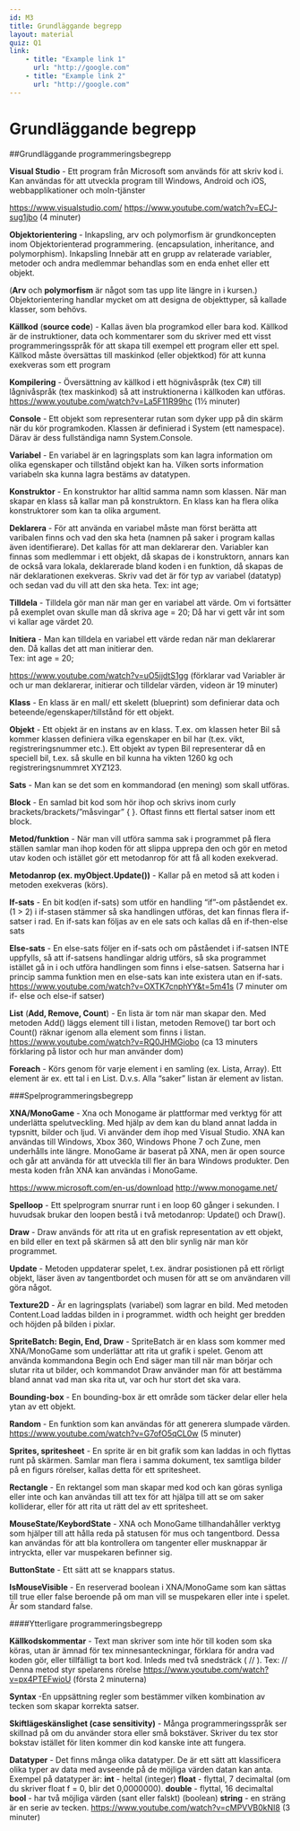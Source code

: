 ```yaml
---
id: M3
title: Grundläggande begrepp
layout: material
quiz: Q1
link:
    - title: "Example link 1"
      url: "http://google.com"
    - title: "Example link 2"
      url: "http://google.com"
---
```


# Grundläggande begrepp


##Grundläggande programmeringsbegrepp


**Visual Studio** - Ett program från Microsoft som används för att skriv kod i. Kan användas för att utveckla program till Windows, Android och iOS, webbapplikationer och moln-tjänster

https://www.visualstudio.com/
https://www.youtube.com/watch?v=ECJ-sug1jbo (4 minuter)

**Objektorientering** - Inkapsling, arv och polymorfism är grundkoncepten inom Objektorienterad programmering. (encapsulation, inheritance, and polymorphism). 
Inkapsling Innebär att en grupp av relaterade variabler, metoder och andra medlemmar behandlas som en enda enhet eller ett objekt.

(**Arv** och **polymorfism** är något som tas upp lite längre in i kursen.)
Objektorientering handlar mycket om att designa de objekttyper, så kallade klasser, som behövs.

**Källkod** (**source code**) - Kallas även bla programkod eller bara kod. Källkod är de instruktioner, data och kommentarer som du skriver med ett visst programmeringsspråk för att skapa till exempel ett program eller ett spel. Källkod måste översättas till maskinkod (eller objektkod) för att kunna exekveras som ett program

**Kompilering** - Översättning av källkod i ett högnivåspråk (tex C#) till lågnivåspråk (tex maskinkod) så att instruktionerna i källkoden kan utföras.
https://www.youtube.com/watch?v=La5F11R99hc (1½ minuter)

**Console** - Ett objekt som representerar rutan som dyker upp på din skärm när du kör programkoden. Klassen är definierad i System (ett namespace). Därav är dess fullständiga namn System.Console.

**Variabel** - En variabel är en lagringsplats som kan lagra information om olika egenskaper och tillstånd objekt kan ha. Vilken sorts information variabeln ska kunna lagra bestäms av datatypen.

**Konstruktor** - En konstruktor har alltid samma namn som klassen. När man skapar en klass så kallar man på konstruktorn. En klass kan ha flera olika konstruktorer som kan ta olika argument.

**Deklarera** - För att använda en variabel måste man först berätta att varibalen finns och vad den ska heta (namnen på saker i program kallas även identifierare). Det kallas för att man deklarerar den. Variabler kan finnas som medlemmar i ett objekt, då skapas de i konstruktorn, annars kan de också vara lokala, deklarerade bland koden i en funktion, då skapas de när deklarationen exekveras. Skriv vad det är för typ av variabel (datatyp) och sedan vad du vill att den ska heta.
Tex: int age;

**Tilldela** - Tilldela gör man när man ger en variabel att värde. Om vi fortsätter på exemplet ovan skulle man då skriva age = 20;  Då har vi gett vår int som vi kallar age värdet 20.

**Initiera** - Man kan tilldela en variabel ett värde redan när man deklarerar den. Då kallas det att man initierar den.    
Tex: int age = 20;

https://www.youtube.com/watch?v=uO5ijdtS1gg (förklarar vad Variabler är och ur man deklarerar, initierar och tilldelar värden, videon är 19 minuter)

**Klass** - En klass är en mall/ ett skelett (blueprint) som definierar data och beteende/egenskaper/tillstånd för ett objekt. 

**Objekt** - Ett objekt är en instans av en klass. T.ex. om klassen heter Bil så kommer klassen definiera vilka egenskaper en bil har (t.ex. vikt, registreringsnummer etc.). Ett objekt av typen Bil representerar då en speciell bil, t.ex. så skulle en bil kunna ha vikten 1260 kg och registreringsnummret XYZ123. 

**Sats** - Man kan se det som en kommandorad (en mening) som skall utföras. 

**Block** - En samlad bit kod som hör ihop och skrivs inom curly brackets/brackets/”måsvingar” { }. Oftast finns ett flertal satser inom ett block.

**Metod/funktion** - När man vill utföra samma sak i programmet på flera ställen samlar man ihop koden för att slippa upprepa den och gör en metod utav koden och istället gör ett metodanrop för att få all koden exekverad.

**Metodanrop (ex. myObject.Update())** - Kallar på en metod så att koden i metoden exekveras (körs).

**If-sats** - En bit kod(en if-sats) som utför en handling  “if”-om påståendet ex. (1 > 2) i if-stasen stämmer så ska handlingen utföras, det kan finnas flera if-satser i rad. En if-sats kan följas av en ele sats och kallas då en if-then-else sats

**Else-sats** - En else-sats följer en if-sats och om påståendet i if-satsen INTE uppfylls, så att if-satsens handlingar aldrig utförs, så ska programmet istället gå in i och utföra handlingen som finns i else-satsen. Satserna har i princip samma funktion men en else-sats kan inte existera utan en if-sats.
https://www.youtube.com/watch?v=OXTK7cnphYY&t=5m41s  (7 minuter om if- else och else-if satser)

**List** (**Add, Remove, Count**) - En lista är tom när man skapar den. Med metoden Add() läggs element till i listan, metoden Remove() tar bort och Count() räknar igenom alla element som finns i listan.
https://www.youtube.com/watch?v=RQ0JHMGiobo (ca 13 minuters förklaring på listor och hur man använder dom)

**Foreach** - Körs genom för varje element i en samling (ex. Lista, Array). Ett element är ex. ett tal i en List<int>. D.v.s. Alla “saker” listan är element av listan. 




###Spelprogrammeringsbegrepp


**XNA/MonoGame** - Xna och Monogame är plattformar med verktyg för att underlätta spelutveckling. Med hjälp av dem kan du bland annat ladda in typsnitt, bilder och ljud. Vi använder dem ihop med Visual Studio.
XNA kan användas till Windows, Xbox 360, Windows Phone 7 och Zune, men underhålls inte längre.
MonoGame är baserat på XNA, men är open source och går att använda för att utveckla till fler än bara Windows produkter. Den mesta koden från XNA kan användas i MonoGame.

https://www.microsoft.com/en-us/download
http://www.monogame.net/

**Spelloop** - Ett spelprogram snurrar runt i en loop  60 gånger i sekunden. I huvudsak brukar den loopen bestå i två metodanrop: Update() och Draw().

**Draw** - Draw används för att rita ut en grafisk representation av ett objekt, en bild eller en text på skärmen så att den blir synlig när man kör programmet.

**Update** - Metoden uppdaterar spelet, t.ex. ändrar posistionen på ett rörligt objekt, läser även av tangentbordet och musen för att se om användaren vill göra något.

**Texture2D** - Är en lagringsplats (variabel) som lagrar en bild. Med metoden Content.Load laddas bilden in i programmet. width och height ger bredden och höjden på bilden i pixlar.

**SpriteBatch: Begin, End, Draw** - SpriteBatch är en klass som kommer med XNA/MonoGame som underlättar att rita ut grafik i spelet. Genom att använda kommandona Begin och End säger man till när man börjar och slutar rita ut bilder, och kommandot Draw använder man för att bestämma bland annat vad man ska rita ut, var och hur stort det ska vara.

**Bounding-box** - En bounding-box är ett område som täcker delar eller hela ytan av ett objekt.

**Random** - En funktion som kan användas för att generera slumpade värden.
https://www.youtube.com/watch?v=G7ofO5qCL0w (5 minuter)

**Sprites, spritesheet** - En sprite är en bit grafik som kan laddas in och flyttas runt på skärmen. Samlar man flera i samma dokument, tex samtliga bilder på en figurs rörelser, kallas detta för ett spritesheet.

**Rectangle** - En rektangel som man skapar med kod och kan göras synliga eller inte och kan användas till att tex för att hjälpa till att se om saker kolliderar, eller för att rita ut rätt del av ett spritesheet.

**MouseState/KeybordState** - XNA och MonoGame tillhandahåller verktyg som hjälper till att hålla reda på statusen för mus och tangentbord. Dessa kan användas för att bla kontrollera om tangenter eller musknappar är intryckta, eller var muspekaren befinner sig. 

**ButtonState** - Ett sätt att se knappars status.

**IsMouseVisible** - En reserverad boolean i XNA/MonoGame som kan sättas till true eller false beroende på om man vill se muspekaren eller inte i spelet. Är som standard false.




####Ytterligare programmeringsbegrepp

**Källkodskommentar** - Text man skriver som inte hör till koden som ska köras, utan är ämnad för tex minnesanteckningar, förklara för andra vad koden gör, eller tillfälligt ta bort kod. Inleds med två snedsträck ( // ). Tex:  // Denna metod styr spelarens rörelse
https://www.youtube.com/watch?v=px4PTEFwioU (första 2 minuterna)

**Syntax** -En uppsättning regler som bestämmer vilken kombination av tecken som skapar korrekta satser.

**Skiftlägeskänslighet (case sensitivity)** - Många programmeringsspråk ser skillnad på om du använder stora eller små bokstäver. Skriver du tex stor bokstav istället för liten kommer din kod kanske inte att fungera.

**Datatyper** - Det finns många olika datatyper. De är ett sätt att klassificera olika typer av data med avseende på de möjliga värden datan kan anta. 
Exempel på datatyper är:
**int** - heltal (integer)
**float** - flyttal, 7 decimaltal (om du skriver float f = 0, blir det 0,0000000).
**double** - flyttal, 16 decimaltal
**bool** - har två möjliga värden (sant eller falskt) (boolean)
**string** - en sträng är en serie av tecken.
https://www.youtube.com/watch?v=cMPVVB0kNI8 (3 minuter)
